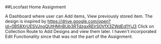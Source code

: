 ##Locofast Home Assignment

A Dashboard where user can Add items, View previously stored item. The design is inspired by https://drive.google.com/open?id=0B58XrUESVJngQUtHMnBUb3RTdzgxRElrS0VfX3ZWdEd1YjJ3
Click on Collection Route to Add Designs and view them later.
I haven't incorporated Edit Functionality since that was not the part of the Assignment.  
